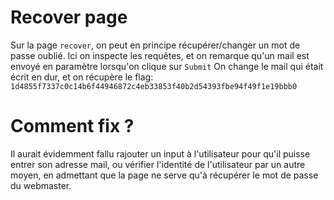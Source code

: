 # Recover page

Sur la page `recover`, on peut en principe récupérer/changer un mot de passe oublié. Ici on inspecte les requêtes, et on remarque qu'un mail est envoyé en paramètre lorsqu'on clique sur `Submit`
On change le mail qui était écrit en dur, et on récupère le flag: `1d4855f7337c0c14b6f44946872c4eb33853f40b2d54393fbe94f49f1e19bbb0`

# Comment fix ?

Il aurait évidemment fallu rajouter un input à l'utilisateur pour qu'il puisse entrer son adresse mail, ou vérifier l'identité de l'utilisateur par un autre moyen, en admettant que la page ne serve qu'à récupérer le mot de passe du webmaster.

